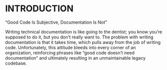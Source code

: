 # INTRODUCTION

<!--

“Good Code Is Subjective, Documentation Is Not”

Writing technical documentation is like going to the dentist; you know you’re supposed to do it, but you don’t really want to. The problem with writing documentation is that it takes time, which pulls away from the job of writing code. Unfortunately, this attitude bleeds into every corner of an organization, reinforcing phrases like “good code doesn’t need documentation” and ultimately resulting in an unmaintainable legacy codebase.

This section will dispel the “code as documentation” myth, and make a business case for prioritizing technical documentation within the product development lifecycle.

Specific points to be addressed:

- Clear and understandable documentation reduces developer onboarding time, which in turn builds a more informed, more productive organization
- Documentation is a professional courtesy for the next developer who has to work with your code
- Documentation prevents “knowledge silos” - a situation where specific areas of a codebase are only maintained and understood by one engineer

As an aside, this is a great anecdote about how poor documentation can have dire consequences - https://www.reddit.com/r/talesfromtechsupport/comments/5u2yra/the_time_i_killed_an_entire_company/

-->

“Good Code Is Subjective, Documentation Is Not”

Writing technical documentation is like going to the dentist; you know you’re supposed to do it, but you don’t really want to. The problem with writing documentation is that it takes time, which pulls away from the job of writing code. Unfortunately, this attitude bleeds into every corner of an organization, reinforcing phrases like “good code doesn’t need documentation” and ultimately resulting in an unmaintainable legacy codebase.
